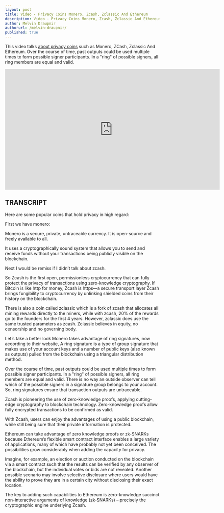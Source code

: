 ```yaml
---
layout: post
title: Video - Privacy Coins Monero, Zcash, Zclassic And Ethereum
description: Video - Privacy Coins Monero, Zcash, Zclassic And Ethereum
author: Melvin Draupnir
authorurl: /melvin-draupnir/ 
published: true
---
```


<p>This video talks <a href="/steps-to-get-bit-privacy-domains/">about privacy coins</a> such as Monero, ZCash, Zclassic And Ethereum. Over the course of time, past outputs could be used multiple times to form possible signer participants. In a "ring" of possible signers, all ring members are equal and valid.</p>

<center><iframe width="700" height="394" src="https://www.youtube.com/embed/KL7h59UuRVA" frameborder="0" allowfullscreen></iframe></center>

<h2>TRANSCRIPT</h2>

Here are some popular coins that hold privacy in high regard: 

First we have monero: 

Monero is a secure, private, untraceable currency. It is open-source and freely available to all. 

It uses a cryptographically sound system that allows you to send and receive funds without your transactions being publicly visible on the blockchain.

Next I would be remiss if I didn’t talk about zcash.

So Zcash is the first open, permissionless cryptocurrency that can fully protect the privacy of transactions using zero-knowledge cryptography. If Bitcoin is like http for money, Zcash is https—a secure transport layer Zcash brings fungibility to cryptocurrency by unlinking shielded coins from their history on the blockchain.

There is also a coin called zclassic which is a fork of zcash that allocates all mining rewards directly to the miners, while with zcash, 20% of the rewards go to the founders for the first 4 years. However, zclassic does use the same trusted parameters as zcash. Zclassic believes in equity, no censorship and no governing body.

Let’s take a better look Monero takes advantage of ring signatures, now according to their website, A ring signature is a type of group signature that makes use of your account keys and a number of public keys (also known as outputs) pulled from the blockchain using a triangular distribution method. 

Over the course of time, past outputs could be used multiple times to form possible signer participants. In a "ring" of possible signers, all ring members are equal and valid. There is no way an outside observer can tell which of the possible signers in a signature group belongs to your account. So, ring signatures ensure that transaction outputs are untraceable.

Zcash is pioneering the use of zero-knowledge proofs, applying cutting-edge cryptography to blockchain technology. Zero-knowledge proofs allow fully encrypted transactions to be confirmed as valid.

With Zcash, users can enjoy the advantages of using a public blockchain, while still being sure that their private information is protected.

Ethereum can take advantage of zero knowledge proofs or zk-SNARKs because Ethereum’s flexible smart contract interface enables a large variety of applications, many of which have probably not yet been conceived. The possibilities grow considerably when adding the capacity for privacy. 

Imagine, for example, an election or auction conducted on the blockchain via a smart contract such that the results can be verified by any observer of the blockchain, but the individual votes or bids are not revealed. Another possible scenario may involve selective disclosure where users would have the ability to prove they are in a certain city without disclosing their exact location. 

The key to adding such capabilities to Ethereum is zero-knowledge succinct non-interactive arguments of knowledge (zk-SNARKs) – precisely the cryptographic engine underlying Zcash.
